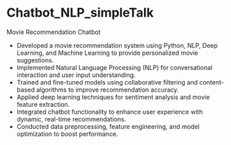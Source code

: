 # Chatbot_NLP_simpleTalk

Movie Recommendation Chatbot

- Developed a movie recommendation system using Python, NLP, Deep Learning, and Machine Learning to provide personalized movie suggestions.
- Implemented Natural Language Processing (NLP) for conversational interaction and user input understanding.
- Trained and fine-tuned models using collaborative filtering and content-based algorithms to improve recommendation accuracy.
- Applied deep learning techniques for sentiment analysis and movie feature extraction.
- Integrated chatbot functionality to enhance user experience with dynamic, real-time recommendations.
- Conducted data preprocessing, feature engineering, and model optimization to boost performance.
